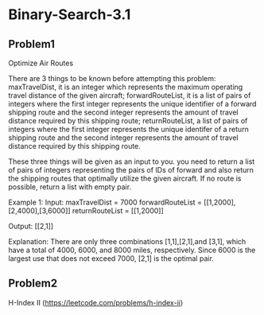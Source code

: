 # Binary-Search-3.1

## Problem1

Optimize Air Routes 

There are 3 things to be known before attempting this problem:
maxTravelDist, it is an integer which represents the maximum operating travel distance of the given aircraft;
forwardRouteList, it is a list of pairs of integers where the first integer represents the unique identifier of a forward shipping route and the second integer represents the amount of travel distance required by this shipping route;
returnRouteList, a list of pairs of integers where the first integer represents the unique identifer of a return shipping route
and the second integer represents the amount of travel distance required by this shipping route.

These three things will be given as an input to you. you need to return a list of pairs of integers representing the pairs of IDs of forward and also return the shipping routes that optimally utilize the given aircraft. If no route is possible, return a list with empty pair.

Example 1:
Input:
maxTravelDist = 7000
forwardRouteList = [[1,2000],[2,4000],[3,6000]]
returnRouteList = [[1,2000]]

Output:
[[2,1]]

Explanation:
There are only three combinations [1,1],[2,1],and [3,1], which have a total of 4000, 6000, and 8000 miles, respectively. Since 6000 is the largest use that does not exceed 7000, [2,1] is the optimal pair.


## Problem2
H-Index II (https://leetcode.com/problems/h-index-ii)
